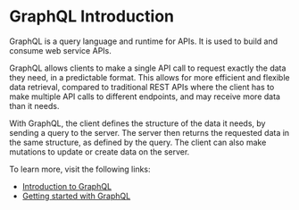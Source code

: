 # GraphQL Introduction

GraphQL is a query language and runtime for APIs. It is used to build and consume web service APIs.

GraphQL allows clients to make a single API call to request exactly the data they need, in a predictable format. This allows for more efficient and flexible data retrieval, compared to traditional REST APIs where the client has to make multiple API calls to different endpoints, and may receive more data than it needs.

With GraphQL, the client defines the structure of the data it needs, by sending a query to the server. The server then returns the requested data in the same structure, as defined by the query. The client can also make mutations to update or create data on the server.

To learn more, visit the following links:

- [Introduction to GraphQL](https://graphql.org/learn/)
- [Getting started with GraphQL](https://graphql.org/)